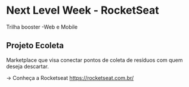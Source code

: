 # Next Level Week - RocketSeat
Trilha booster
-Web e Mobile

## Projeto Ecoleta
Marketplace que visa conectar pontos de coleta de resíduos com quem deseja descartar.

-> Conheça a Rocketseat https://rocketseat.com.br/
